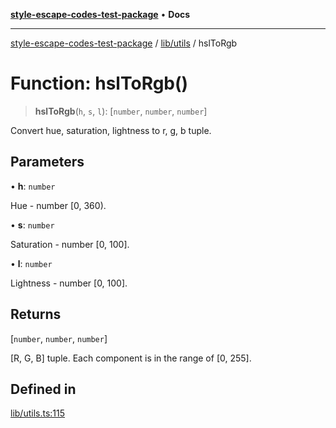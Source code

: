 [**style-escape-codes-test-package**](../../../README.md) • **Docs**

***

[style-escape-codes-test-package](../../../modules.md) / [lib/utils](../README.md) / hslToRgb

# Function: hslToRgb()

> **hslToRgb**(`h`, `s`, `l`): [`number`, `number`, `number`]

Convert hue, saturation, lightness to r, g, b tuple.

## Parameters

• **h**: `number`

Hue - number [0, 360).

• **s**: `number`

Saturation - number [0, 100].

• **l**: `number`

Lightness - number [0, 100].

## Returns

[`number`, `number`, `number`]

[R, G, B] tuple. Each component is in the range of [0, 255].

## Defined in

[lib/utils.ts:115](https://github.com/mastermind-0xff/style-escape-codes/blob/35eeb3b5ab03f193c615000622ad5113dacfdf6d/src/lib/utils.ts#L115)
